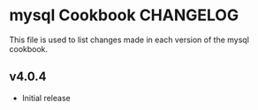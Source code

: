 mysql Cookbook CHANGELOG
========================
This file is used to list changes made in each version of the mysql cookbook.


v4.0.4
------
- Initial release
